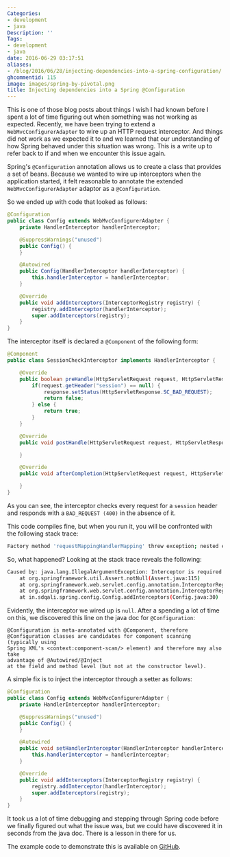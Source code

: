 ```yaml
---
Categories:
- development
- java
Description: ''
Tags:
- development
- java
date: 2016-06-29 03:17:51
aliases:
- /blog/2016/06/28/injecting-dependencies-into-a-spring-configuration/
ghcommentid: 115
image: images/spring-by-pivotal.png
title: Injecting dependencies into a Spring @Configuration
---
```


This is one of those blog posts about things I wish I had known before I spent a lot of time figuring out when something was not working as expected. Recently, we have been trying to extend a `WebMvcConfigurerAdapter` to wire up an HTTP request interceptor. And things did not work as we expected it to and we learned that our understanding of how Spring behaved under this situation was wrong. This is a write up to refer back to if and when we encounter this issue again.

<!--more-->

Spring's `@Configuration` annotation allows us to create a class that provides a set of beans. Because we wanted to wire up interceptors when the application started, it felt reasonable to annotate the extended `WebMvcConfigurerAdapter` adaptor as a `@Configuration`.

So we ended up with code that looked as follows:

```java
@Configuration
public class Config extends WebMvcConfigurerAdapter {
    private HandlerInterceptor handlerInterceptor;

    @SuppressWarnings("unused")
    public Config() {
    }

    @Autowired
    public Config(HandlerInterceptor handlerInterceptor) {
        this.handlerInterceptor = handlerInterceptor;
    }

    @Override
    public void addInterceptors(InterceptorRegistry registry) {
        registry.addInterceptor(handlerInterceptor);
        super.addInterceptors(registry);
    }
}
```

The interceptor itself is declared a `@Component` of the following form:

```java
@Component
public class SessionCheckInterceptor implements HandlerInterceptor {

    @Override
    public boolean preHandle(HttpServletRequest request, HttpServletResponse response, Object handler) throws Exception {
        if(request.getHeader("session") == null) {
            response.setStatus(HttpServletResponse.SC_BAD_REQUEST);
            return false;
        } else {
            return true;
        }
    }

    @Override
    public void postHandle(HttpServletRequest request, HttpServletResponse response, Object handler, ModelAndView modelAndView) throws Exception {

    }

    @Override
    public void afterCompletion(HttpServletRequest request, HttpServletResponse response, Object handler, Exception ex) throws Exception {

    }
}
```

As you can see, the interceptor checks every request for a `session` header and responds with a `BAD_REQUEST (400)` in the absence of it.


This code compiles fine, but when you run it, you will be confronted with the following stack trace:

```bash
Factory method 'requestMappingHandlerMapping' threw exception; nested exception is java.lang.IllegalArgumentException: Interceptor is required
```

So, what happened? Looking at the stack trace reveals the following:

```bash
Caused by: java.lang.IllegalArgumentException: Interceptor is required
    at org.springframework.util.Assert.notNull(Assert.java:115)
    at org.springframework.web.servlet.config.annotation.InterceptorRegistration.<init>(InterceptorRegistration.java:51)
    at org.springframework.web.servlet.config.annotation.InterceptorRegistry.addInterceptor(InterceptorRegistry.java:45)
    at in.sdqali.spring.config.Config.addInterceptors(Config.java:30)
```

Evidently, the interceptor we wired up is `null`. After a spending a lot of time on this, we discovered this line on the java doc for `@Configuration`:

```
@Configuration is meta-annotated with @Component, therefore
@Configuration classes are candidates for component scanning (typically using
Spring XML's <context:component-scan/> element) and therefore may also take
advantage of @Autowired/@Inject
at the field and method level (but not at the constructor level).
```

A simple fix is to inject the interceptor through a setter as follows:

```java
@Configuration
public class Config extends WebMvcConfigurerAdapter {
    private HandlerInterceptor handlerInterceptor;

    @SuppressWarnings("unused")
    public Config() {
    }

    @Autowired
    public void setHandlerInterceptor(HandlerInterceptor handlerInterceptor) {
        this.handlerInterceptor = handlerInterceptor;
    }

    @Override
    public void addInterceptors(InterceptorRegistry registry) {
        registry.addInterceptor(handlerInterceptor);
        super.addInterceptors(registry);
    }
}
```

It took us a lot of time debugging and stepping through Spring code before we finally figured out what the issue was, but we could have discovered it in seconds from the java doc. There is a lesson in there for us.

The example code to demonstrate this is available on [GitHub](https://github.com/sdqali/config-constructor-poc).
